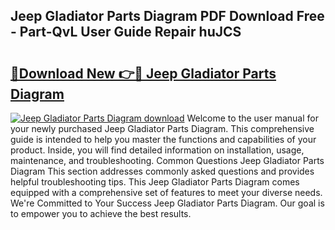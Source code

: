 ## Jeep Gladiator Parts Diagram PDF Download Free - Part-QvL User Guide Repair huJCS

# <h2><a href="http://dfr6ojn.blite.top/?on=Jeep+Gladiator+Parts+Diagram">🔗Download New 👉🔴 Jeep Gladiator Parts Diagram</a></h2>

[![Jeep Gladiator Parts Diagram download](https://i.imgur.com/lujVjoI.png)](http://dfr6ojn.blite.top/?on=Jeep+Gladiator+Parts+Diagram)
Welcome to the user manual for your newly purchased Jeep Gladiator Parts Diagram. This comprehensive guide is intended to help you master the functions and capabilities of your product. Inside, you will find detailed information on installation, usage, maintenance, and troubleshooting. Common Questions Jeep Gladiator Parts Diagram This section addresses commonly asked questions and provides helpful troubleshooting tips. This Jeep Gladiator Parts Diagram comes equipped with a comprehensive set of features to meet your diverse needs. We're Committed to Your Success Jeep Gladiator Parts Diagram. Our goal is to empower you to achieve the best results.
